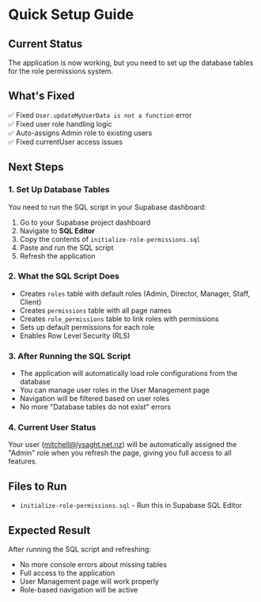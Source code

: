 # Quick Setup Guide

## Current Status
The application is now working, but you need to set up the database tables for the role permissions system.

## What's Fixed
✅ Fixed `User.updateMyUserData is not a function` error  
✅ Fixed user role handling logic  
✅ Auto-assigns Admin role to existing users  
✅ Fixed currentUser access issues  

## Next Steps

### 1. Set Up Database Tables
You need to run the SQL script in your Supabase dashboard:

1. Go to your Supabase project dashboard
2. Navigate to **SQL Editor**
3. Copy the contents of `initialize-role-permissions.sql`
4. Paste and run the SQL script
5. Refresh the application

### 2. What the SQL Script Does
- Creates `roles` table with default roles (Admin, Director, Manager, Staff, Client)
- Creates `permissions` table with all page names
- Creates `role_permissions` table to link roles with permissions
- Sets up default permissions for each role
- Enables Row Level Security (RLS)

### 3. After Running the SQL Script
- The application will automatically load role configurations from the database
- You can manage user roles in the User Management page
- Navigation will be filtered based on user roles
- No more "Database tables do not exist" errors

### 4. Current User Status
Your user (mitchell@lysaght.net.nz) will be automatically assigned the "Admin" role when you refresh the page, giving you full access to all features.

## Files to Run
- `initialize-role-permissions.sql` - Run this in Supabase SQL Editor

## Expected Result
After running the SQL script and refreshing:
- No more console errors about missing tables
- Full access to the application
- User Management page will work properly
- Role-based navigation will be active
